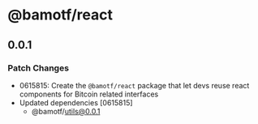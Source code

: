 # @bamotf/react

## 0.0.1

### Patch Changes

- 0615815: Create the `@bamotf/react` package that let devs reuse react
  components for Bitcoin related interfaces
- Updated dependencies [0615815]
  - @bamotf/utils@0.0.1
